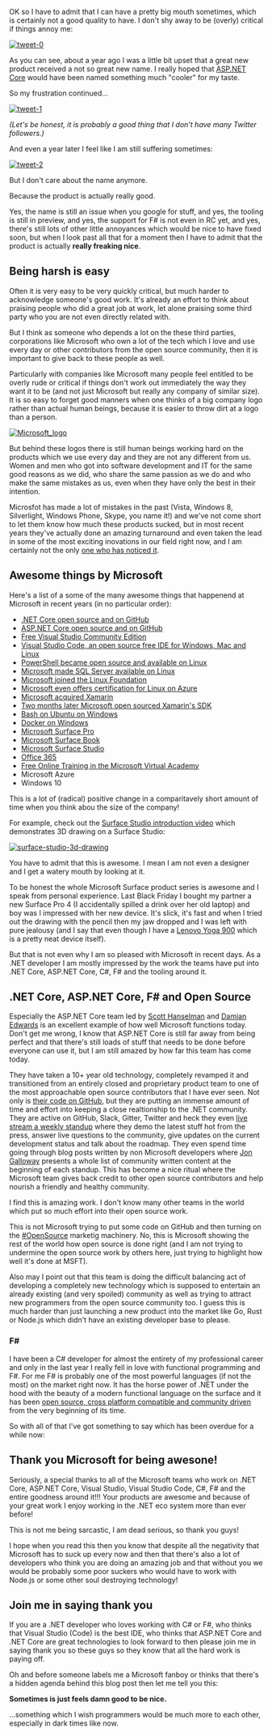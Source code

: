 ﻿<!--
    Published: 2017-01-24 00:45
    Author: Dustin Moris Gorski
    Title: Thank you Microsoft for being awesome
	Tags: microsoft aspnet-core dotnet-core
-->
OK so I have to admit that I can have a pretty big mouth sometimes, which is certainly not a good quality to have. I don't shy away to be (overly) critical if things annoy me:

<a data-flickr-embed="true" href="https://twitter.com/dustinmoris/status/689747287938109440" title="tweet-0"><img src="https://c1.staticflickr.com/1/745/31644773584_264b5687ac_z.jpg" alt="tweet-0"></a>

As you can see, about a year ago I was a little bit upset that a great new product received a not so great new name. I really hoped that [ASP.NET Core](https://www.asp.net/core) would have been named something much "cooler" for my taste.

So my frustration continued...

<a data-flickr-embed="true" href="https://twitter.com/dustinmoris/status/689760562180415488" title="tweet-1"><img src="https://c1.staticflickr.com/1/654/31644772444_1499998ec4_z.jpg" alt="tweet-1"></a>

*(Let's be honest, it is probably a good thing that I don't have many Twitter followers.)*

And even a year later I feel like I am still suffering sometimes:

<a data-flickr-embed="true" href="https://twitter.com/dustinmoris/status/817846764707389440" title="tweet-2"><img src="https://c1.staticflickr.com/1/708/32109514750_a921d9a129_z.jpg" alt="tweet-2"></a>

But I don't care about the name anymore.

Because the product is actually really good.

Yes, the name is still an issue when you google for stuff, and yes, the tooling is still in preview, and yes, the support for F# is not even in RC yet, and yes, there's still lots of other little annoyances which would be nice to have fixed soon, but when I look past all that for a moment then I have to admit that the product is actually **really freaking nice**.

## Being harsh is easy

Often it is very easy to be very quickly critical, but much harder to acknowledge someone's good work. It's already an effort to think about praising people who did a great job at work, let alone praising some third party who you are not even directly related with.

But I think as someone who depends a lot on the these third parties, corporations like Microsoft who own a lot of the tech which I love and use every day or other contributors from the open source community, then it is important to give back to these people as well.

Particularly with companies like Microsoft many people feel entitled to be overly rude or critical if things don't work out immediately the way they want it to be (and not just Microsoft but really any company of similar size). It is so easy to forget good manners when one thinks of a big company logo rather than actual human beings, because it is easier to throw dirt at a logo than a person.

<a data-flickr-embed="true"  href="https://www.flickr.com/photos/130657798@N05/32448458306/in/dateposted-public/" title="Microsoft_logo"><img src="https://c1.staticflickr.com/1/460/32448458306_359a2c3534_z.jpg" alt="Microsoft_logo" class="two-third-width"></a>

But behind these logos there is still human beings working hard on the products which we use every day and they are not any different from us. Women and men who got into software development and IT for the same good reasons as we did, who share the same passion as we do and who make the same mistakes as us, even when they have only the best in their intention.

Microsfot has made a lot of mistakes in the past (Vista, Windows 8, Silverlight, Windows Phone, Skype, you name it!) and we've not come short to let them know how much these products sucked, but in most recent years they've actually done an amazing turnaround and even taken the lead in some of the most exciting inovations in our field right now, and I am certainly not the only [one who has noticed it](http://www.technobuffalo.com/2017/01/06/microsoft-is-killing-apple-in-every-corner-what-ive-learned-at-ces-2017/).

## Awesome things by Microsoft

Here's a list of a some of the many awesome things that happenend at Microsoft in recent years (in no particular order):


- [.NET Core open source and on GitHub](https://blogs.msdn.microsoft.com/dotnet/2014/11/12/net-core-is-open-source/)
- [ASP.NET Core open source and on GitHub](https://docs.microsoft.com/en-us/aspnet/core/)
- [Free Visual Studio Community Edition](https://channel9.msdn.com/Series/ConnectOn-Demand/Introducing-Visual-Studio-Community-2015)
- [Visual Studio Code, an open source free IDE for Windows, Mac and Linux](http://www.hanselman.com/blog/IntroducingVisualStudioCodeForWindowsMacAndLinux.aspx)
- [PowerShell became open source and available on Linux](http://open.microsoft.com/2016/08/19/powershell-is-open-sourced-and-available-on-linux/)
- [Microsoft made SQL Server available on Linux](https://techcrunch.com/2016/03/07/microsoft-is-bringing-sql-server-to-linux/)
- [Microsoft joined the Linux Foundation](https://www.linuxfoundation.org/announcements/microsoft-fortifies-commitment-to-open-source-becomes-linux-foundation-platinum)
- [Microsoft even offers certification for Linux on Azure](http://news.microsoft.com/2015/12/09/microsoft-offers-new-certification-for-linux-on-azure/#hdYyJXK4A7pp2Eh2.97)
- [Microsoft acquired Xamarin](http://blogs.microsoft.com/blog/2016/02/24/microsoft-to-acquire-xamarin-and-empower-more-developers-to-build-apps-on-any-device/)
- [Two months later Microsoft open sourced Xamarin's SDK](http://www.zdnet.com/article/microsoft-open-sources-xamarins-software-development-kit/)
- [Bash on Ubuntu on Windows](https://blogs.windows.com/buildingapps/2016/03/30/run-bash-on-ubuntu-on-windows/#f7WbyptVYXolXR4R.97)
- [Docker on Windows](https://blog.docker.com/2016/09/dockerforws2016/)
- [Microsoft Surface Pro]()
- [Microsoft Surface Book](https://www.youtube.com/watch?v=VpQTRCOECZw)
- [Microsoft Surface Studio](http://creativity-online.com/work/microsoft-introducing-microsoft-surface-studio/49677)
- [Office 365](http://www.techradar.com/news/office-365-crowned-king-of-all-productivity-apps)
- [Free Online Training in the Microsoft Virtual Academy](https://mva.microsoft.com/)
- Microsoft Azure
- Windows 10

This is a lot of (radical) positive change in a comparitavely short amount of time when you think abou the size of the company!

For example, check out the [Surface Studio introduction video](https://www.youtube.com/watch?v=BzMLA8YIgG0) which demonstrates 3D drawing on a Surface Studio:

<a data-flickr-embed="true" href="https://gfycat.com/BreakableFlippantHapuku" title="surface-studio-3d-drawing"><img src="https://thumbs.gfycat.com/BreakableFlippantHapuku-size_restricted.gif" alt="surface-studio-3d-drawing"></a>

You have to admit that this is awesome. I mean I am not even a designer and I get a watery mouth by looking at it.

To be honest the whole Microsoft Surface product series is awesome and I speak from personal experience. Last Black Friday I bought my partner a new Surface Pro 4 (I accidentally spilled a drink over her old laptop) and boy was I impressed with her new device. It's slick, it's fast and when I tried out the drawing with the pencil then my jaw dropped and I was left with pure jealousy (and I say that even though I have a [Lenovo Yoga 900](https://www.youtube.com/watch?v=nxKAN0JA0gw) which is a pretty neat device itself).

But that is not even why I am so pleased with Microsoft in recent days. As a .NET developer I am mostly impressed by the work the teams have put into .NET Core, ASP.NET Core, C#, F# and the tooling around it.

## .NET Core, ASP.NET Core, F# and Open Source

Especially the ASP.NET Core team led by [Scott Hanselman](https://twitter.com/shanselman) and [Damian Edwards](https://twitter.com/DamianEdwards) is an excellent example of how well Microsoft functions today. Don't get me wrong, I know that ASP.NET Core is still far away from being perfect and that there's still loads of stuff that needs to be done before everyone can use it, but I am still amazed by how far this team has come today.

They have taken a 10+ year old technology, completely revamped it and transitioned from an entirely closed and proprietary product team to one of the most approachable open source contributors that I have ever seen. Not only is [their code on GitHub](https://github.com/aspnet/Home), but they are putting an immense amount of time and effort into keeping a close realtionship to the .NET community. They are active on GitHub, Slack, Gitter, Twitter and heck they even [live stream a weekly standup](https://live.asp.net/) where they demo the latest stuff hot from the press, answer live questions to the community, give updates on the current development status and talk about the roadmap. They even spend time going through blog posts written by non Microsoft developers where [Jon Galloway](https://twitter.com/jongalloway) presents a whole list of community written content at the beginning of each standup. This has become a nice ritual where the Microsoft team gives back credit to other open source contributors and help nourish a friendly and healthy community.

I find this is amazing work. I don't know many other teams in the world which put so much effort into their open source work.

This is not Microsoft trying to put some code on GitHub and then turning on the [#OpenSource](https://twitter.com/search?q=%23OpenSource) marketig machinery. No, this is Microsoft showing the rest of the world how open source is done right (and I am not trying to undermine the open source work by others here, just trying to highlight how well it's done at MSFT).

Also may I point out that this team is doing the difficult balancing act of developing a completely new technology which is supposed to entertain an already existing (and very spoiled) community as well as trying to attract new programmers from the open source community too. I guess this is much harder than just launching a new product into the market like Go, Rust or Node.js which didn't have an existing developer base to please.

### F#

I have been a C# developer for almost the entirety of my professional career and only in the last year I really fell in love with functional programming and F#. For me F# is probably one of the most powerful languages (if not the most) on the market right now. It has the horse power of .NET under the hood with the beauty of a modern functional language on the surface and it has been [open source, cross platform compatible and community driven](http://fsharp.org/) from the very beginning of its time.

So with all of that I've got something to say which has been overdue for a while now:

## Thank you Microsoft for being awesone!

Seriously, a special thanks to all of the Microsoft teams who work on .NET Core, ASP.NET Core, Visual Studio, Visual Studio Code, C#, F# and the entire goodness around it!!! Your products are awesome and because of your great work I enjoy working in the .NET eco system more than ever before!

This is not me being sarcastic, I am dead serious, so thank you guys!

I hope when you read this then you know that despite all the negativity that Microsoft has to suck up every now and then that there's also a lot of developers who think you are doing an amazing job and that without you we would be probably some poor suckers who would have to work with Node.js or some other soul destroying technology!

## Join me in saying thank you

If you are a .NET developer who loves working with C# or F#, who thinks that Visual Studio (Code) is the best IDE, who thinks that ASP.NET Core and .NET Core are great technologies to look forward to then please join me in saying thank you so these guys so they know that all the hard work is paying off.

Oh and before someone labels me a Microsoft fanboy or thinks that there's a hidden agenda behind this blog post then let me tell you this:

**Sometimes is just feels damn good to be nice.**

...something which I wish programmers would be much more to each other, especially in dark times like now.